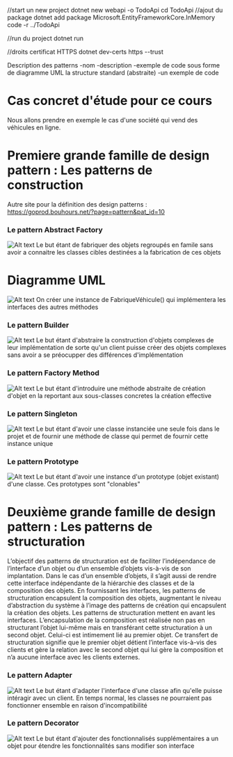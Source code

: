 
//start un new project
dotnet new webapi -o TodoApi
cd TodoApi
//ajout du package
dotnet add package Microsoft.EntityFrameworkCore.InMemory
code -r ../TodoApi

//run du project
dotnet run


//droits certificat HTTPS
dotnet dev-certs https --trust


Description des patterns
-nom
-description
-exemple de code sous forme de diagramme UML
la structure standard (abstraite)
-un exemple de code


# Cas concret d'étude pour ce cours
Nous allons prendre en exemple le cas d'une société qui vend des véhicules en ligne.

# Premiere grande famille de design pattern : Les patterns de construction
Autre site pour la définition des design patterns : https://goprod.bouhours.net/?page=pattern&pat_id=10 
### Le pattern Abstract Factory
![Alt text](/resources/pattern.png)
Le but étant de fabriquer des objets regroupés en famile sans avoir a connaitre les classes cibles destinées a la fabrication de ces objets 

# Diagramme UML
![Alt text](/resources/pattern2.png)
On créer une instance de FabriqueVéhicule() qui implémentera les interfaces des autres méthodes

### Le pattern Builder
![Alt text](/resources/pattern3.png)
Le but étant d'abstraire la construction d'objets complexes de leur implémentation de sorte qu'un client puisse créer des objets complexes sans avoir a se préocupper des différences d'implémentation

###  Le pattern Factory Method
![Alt text](/resources/pattern4.png)
Le but étant d'introduire une méthode abstraite de création d'objet en la reportant aux sous-classes concretes la création effective

###  Le pattern Singleton
![Alt text](/resources/pattern4.png)
Le but étant d'avoir une classe instanciée une seule fois dans le projet et de fournir une méthode de classe qui permet de fournir cette instance unique

### Le pattern Prototype
![Alt text](/resources/pattern5.png)
Le but étant d'avoir une instance d'un prototype (objet existant) d'une classe. Ces prototypes sont "clonables"

# Deuxième grande famille de design pattern : Les patterns de structuration
L’objectif des patterns de structuration est de faciliter l’indépendance de l’interface d’un objet ou d’un
ensemble d’objets vis-à-vis de son implantation. Dans le cas d’un ensemble d’objets, il s’agit aussi de
rendre cette interface indépendante de la hiérarchie des classes et de la composition des objets.
En fournissant les interfaces, les patterns de structuration encapsulent la composition des objets,
augmentant le niveau d’abstraction du système à l’image des patterns de création qui encapsulent la
création des objets. Les patterns de structuration mettent en avant les interfaces.
L’encapsulation de la composition est réalisée non pas en structurant l’objet lui-même mais en transférant
cette structuration à un second objet. Celui-ci est intimement lié au premier objet. Ce transfert de
structuration signifie que le premier objet détient l’interface vis-à-vis des clients et gère la relation avec le
second objet qui lui gère la composition et n’a aucune interface avec les clients externes.

### Le pattern Adapter
![Alt text](/resources/pattern6.png)
Le but étant d'adapter l'interface d'une classe afin qu'elle puisse intéragir avec un client. En temps normal, les classes ne pourraient pas fonctionner ensemble en raison d'incompatibilité

### Le pattern Decorator
![Alt text](/resources/pattern7.png)
Le but étant d'ajouter des fonctionnalisés supplémentaires a un objet pour étendre les fonctionnalités sans modifier son interface
